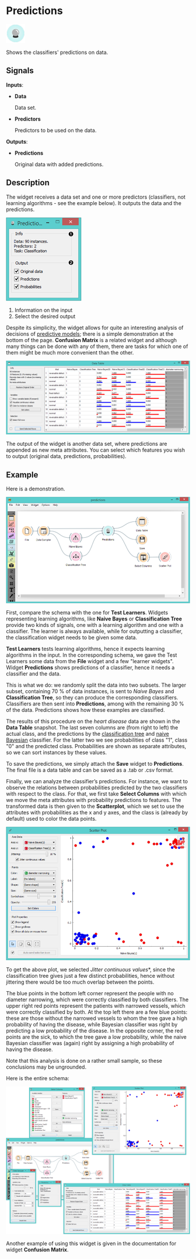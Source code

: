 Predictions
===========

![image](icons/predictions.png)

Shows the classifiers' predictions on data.

Signals
-------

**Inputs**:

- **Data**

  Data set.

- **Predictors**

  Predictors to be used on the data.

**Outputs**:

- **Predictions**

  Original data with added predictions.

Description
-----------

The widget receives a data set and one or more predictors (classifiers, not
learning algorithms - see the example below). It outputs the
data and the predictions.

![image](images/Predictions-stamped.png)

1. Information on the input
2. Select the desired output

Despite its simplicity, the widget allows for quite an interesting analysis
of decisions of [predictive models](https://en.wikipedia.org/wiki/Predictive_modelling); there is a simple demonstration at
the bottom of the page. **Confusion Matrix** is a related widget and
although many things can be done with any of them,
there are tasks for which one of them might be much more convenient than
the other.

![image](images/Predictions-DataTable.png)

The output of the widget is another data set, where predictions are
appended as new meta attributes. You can select which features you wish to output
(original data, predictions, probabilities).

Example
-------

Here is a demonstration.

![image](images/Predictions-Schema.png)

First, compare the schema with the one for **Test Learners**. Widgets
representing learning algorithms, like **Naive Bayes** or
**Classification Tree** provide two kinds of signals, one with a learning
algorithm and one with a classifier. The learner is always available,
while for outputting a classifier, the classification widget needs to be given some data.

**Test Learners** tests learning algorithms, hence it expects learning
algorithms in the input. In the corresponding schema, we gave the Test
Learners some data from the **File** widget and a few "learner widgets".
Widget **Predictions** shows predictions of a classifier, hence it needs a
classifier and the data.

This is what we do: we randomly split the data into two subsets.
The larger subset, containing 70 % of data instances, is sent to *Naive Bayes*
and **Classification Tree**, so they can produce the corresponding
classifiers. Classifiers are then sent into **Predictions**, among with the
remaining 30 % of the data. Predictions shows how these examples are
classified.

The results of this procedure on the *heart disease* data are shown in the
**Data Table** snapshot. The last seven columns are (from right to left) the actual
class, and the predictions by the [classification tree](https://en.wikipedia.org/wiki/Decision_tree_learning)
and [naive Bayesian](https://en.wikipedia.org/wiki/Naive_Bayes_classifier) classifier. For the latter two we see 
probabilities of class "1", class "0" and the predicted class. Probabilities are shown
as separate attributes, so we can sort instances by these values.

To save the predictions, we simply attach the **Save** widget to
**Predictions**. The final file is a data table and can be saved as
a .tab or .csv format.

Finally, we can analyze the classifier’s predictions. For instance, we
want to observe the relations between probabilities predicted by the two
classifiers with respect to the class. For that, we first take
**Select Columns** with which we move the meta attributes with
probability predictions to features. The transformed data is
then given to the **Scatterplot**, which we set to use the attributes with
probabilities as the x and y axes, and the class is (already by
default) used to color the data points.

![image](images/Predictions-ExampleScatterplot.png)

To get the above plot, we selected *Jitter continuous values**,
since the classification tree gives just a few distinct probabilities,
hence without jittering there would be too much overlap between the
points.

The blue points in the bottom left corner represent the people with no diameter
narrowing, which were correctly classified by both classifiers. The
upper right red points represent the patients with narrowed vessels,
which were correctly classified by both. At the top left there are a few
blue points: these are those without the narrowed vessels to whom the tree
gave a high probability of having the disease, while Bayesian classifier
was right by predicting a low probability of the disease. In the
opposite corner, the red points are the sick, to which the
tree gave a low probability, while the naive Bayesian classifier was
(again) right by assigning a high probability of having the disease.

Note that this analysis is done on a rather small sample, so these
conclusions may be ungrounded.

Here is the entire schema:

<img src="images/Predictions-Example.png" alt="image" width="600">

Another example of using this widget is given in the documentation for
widget **Confusion Matrix**.

